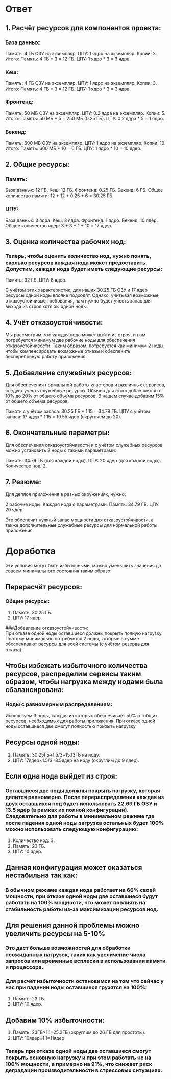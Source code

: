 # Ответ
## 1. Расчёт ресурсов для компонентов проекта:
### База данных:
  Память: 4 ГБ ОЗУ на экземпляр.
  ЦПУ: 1 ядро на экземпляр.
  Копии: 3.
  Итого:
  Память: 4 ГБ * 3 = 12 ГБ.
  ЦПУ: 1 ядро * 3 = 3 ядра.

### Кеш:
  Память: 4 ГБ ОЗУ на экземпляр.
  ЦПУ: 1 ядро на экземпляр.
  Копии: 3.
  Итого:
  Память: 4 ГБ * 3 = 12 ГБ.
  ЦПУ: 1 ядро * 3 = 3 ядра.
### Фронтенд:
  Память: 50 МБ ОЗУ на экземпляр.
  ЦПУ: 0.2 ядра на экземпляр.
  Копии: 5.
  Итого:
  Память: 50 МБ * 5 = 250 МБ (0.25 ГБ).
  ЦПУ: 0.2 ядра * 5 = 1 ядро.
### Бекенд:
  Память: 600 МБ ОЗУ на экземпляр.
  ЦПУ: 1 ядро на экземпляр.
  Копии: 10.
  Итого:
  Память: 600 МБ * 10 = 6 ГБ.
  ЦПУ: 1 ядро * 10 = 10 ядер.

## 2. Общие ресурсы:
### Память:
  База данных: 12 ГБ.
  Кеш: 12 ГБ.
  Фронтенд: 0.25 ГБ.
  Бекенд: 6 ГБ.
  Общее количество памяти: 12 + 12 + 0.25 + 6 = 30.25 ГБ.
### ЦПУ:
  База данных: 3 ядра.
  Кеш: 3 ядра.
  Фронтенд: 1 ядро.
  Бекенд: 10 ядер.
  Общее количество ядер: 3 + 3 + 1 + 10 = 17 ядер.

## 3. Оценка количества рабочих нод:
### Теперь, чтобы оценить количество нод, нужно понять, сколько ресурсов каждая нода может предоставить. Допустим, каждая нода будет иметь следующие ресурсы:

  Память: 32 ГБ.
  ЦПУ: 8 ядер.

С учётом этих характеристик, для наших 30.25 ГБ ОЗУ и 17 ядер ресурсы одной ноды вполне подходят. Однако, учитывая возможные отказоустойчивые требования, нам нужно будет учесть запас для выхода из строя хотя бы одной ноды.

## 4. Учёт отказоустойчивости:

  Мы рассмотрим, что каждая нода может выйти из строя, и нам потребуется минимум две рабочие ноды для обеспечения отказоустойчивости. Таким образом, потребуется как минимум 2 ноды, чтобы компенсировать возможные отказы и обеспечить бесперебойную работу приложения.

## 5. Добавление служебных ресурсов:

  Для обеспечения нормальной работы кластеров и различных сервисов, следует учесть служебные ресурсы. Обычно для этого добавляется от 10% до 20% от общего объема ресурсов. В нашем случае добавим 15% от общего объема ресурсов.

  Память с учётом запаса: 30.25 ГБ * 1.15 = 34.79 ГБ.
  ЦПУ с учётом запаса: 17 ядер * 1.15 = 19.55 ядер (округляем до 20).

## 6. Окончательные параметры:

Для обеспечения отказоустойчивости и с учётом служебных ресурсов можно установить 2 ноды с такими параметрами:

  Память: 34.79 ГБ (для каждой ноды).
  ЦПУ: 20 ядер (для каждой ноды).
  Количество нод: 2.

## 7. Резюме:

Для деплоя приложения в разных окружениях, нужно:

  2 рабочие ноды.
  Каждая нода с параметрами:
  Память: 34.79 ГБ.
  ЦПУ: 20 ядер.

Это обеспечит нужный запас мощности для отказоустойчивости, а также дополнительные служебные ресурсы для нормальной работы приложения.


# Доработка
Эти условия могут быть избыточными, можно уменьшить значения до совсем минимального состояния таким образо:

## Перерасчёт ресурсов:
### Общие ресурсы:
  1. Память: 30.25 ГБ.
  2. ЦПУ: 17 ядер.

###Добавление отказоустойчивости:  
  При отказе одной ноды оставшиеся должны покрыть полную нагрузку. Поэтому минимально потребуется 2 ноды, которые в сумме обеспечивают ресурсы для всей системы (с учётом резерва для отказа).

## Чтобы избежать избыточного количества ресурсов, распределим сервисы таким образом, чтобы нагрузка между нодами была сбалансирована:

### Ноды с равномерным распределением:
  Используем 3 ноды, каждая из которых обеспечивает 50% от общих ресурсов, необходимых для работы приложения. При отказе одной ноды оставшиеся две смогут полностью покрыть нагрузку.

## Ресурсы одной ноды:
  1. Память: 30.25ГБ×1.5/3=15.13ГБ на ноду.
  2. ЦПУ: 17ядер×1.5/3=8.5ядер на ноду (округлим до 9 ядер).

## Если одна нода выйдет из строя:
###  Оставшиеся две ноды должны покрыть нагрузку, которая делится равномерно. После перераспределения каждая из двух оставшихся нод будет использовать 22.69 ГБ ОЗУ и 13.5 ядер (в рамках их полной конфигурации). Следовательно для работы в минимальном режиме где после падения одной ноды загрузка остальных будет 100% можно использовать следующую конфигурацию:

  1. Количество нод: 3.
  2. Память: 23 ГБ.
  3. ЦПУ: 10 ядер.

## Данная конфигурация может оказаться нестабильна так как:
###  В обычном режиме каждая нода работает на 66% своей мощности, при отказе одной ноды две оставшиеся будут работать на 100% мощности, что может повлиять на стабильность работы из-за максимизации ресурсов нод.

## Для решения данной проблемы можно увеличить ресурсы на 5-10%
### Это даст больше возможностей для обработки неожиданных нагрузок, таких как увеличение числа запросов или временные всплески в использовании памяти и процессора.

### Для расчёт избыточности остановимся на том что сейчас у нас при падении ноды оставшиеся грузятся на 100%:
  1. Память: 23 ГБ.
  2. ЦПУ: 10 ядер.

## Добавим 10% избыточности:
  1. Память: 23ГБ×1.1=25.3ГБ (округлим до 26 ГБ для простоты).
  2. ЦПУ: 10ядер×1.1=11ядер

### Теперь при отказе одной ноды две оставшиеся смогут покрыть основную нагрузку и при этом работать не на 100% мощности, а примерно на 91%, что снижает риск деградации производительности в стрессовых ситуациях.
